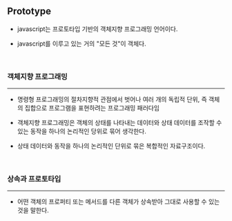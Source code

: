 ## Prototype

- javascript는 프로토타입 기반의 객체지향 프로그래밍 언어이다.

- javascript를 이루고 있는 거의 "모든 것"이 객체다.

<br>

### 객체지향 프로그래밍
<hr>

- 명령형 프로그래밍의 절차지향적 관점에서 벗어나 여러 개의 독립적 단위,
즉 객체의 집합으로 프로그램을 표현하려는 프로그래밍 패러다임

- 객체지향 프로그래밍은 객체의 상태를 나타내는 데이터와 상태 데이터를 조작할 수 있는 동작을 하나의 논리적인 당위로 묶어 생각한다.

- 상태 데이터와 동작을 하나의 논리적인 단위로 묶은 복합적인 자료구조이다.

<br>

### 상속과 프로토타입
<hr>

- 어떤 객체의 프로퍼티 또는 메서드를 다른 객체가 상속받아 그대로 사용할 수 있는 것을 말한다.
